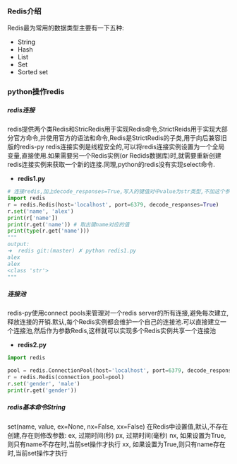 ### Redis介绍
Redis最为常用的数据类型主要有一下五种:
* String
* Hash
* List
* Set
* Sorted set


### python操作redis
##### redis连接
redis提供两个类Redis和StricRedis用于实现Redis命令,StrictReids用于实现大部分官方命令,并使用官方的语法和命令,Redis是StrictRedis的子类,用于向后兼容旧版的redis-py
redis连接实例是线程安全的,可以将redis连接实例设置为一个全局变量,直接使用.如果需要另一个Redis实例(or Redids数据库)时,就需要重新创建redis连接实例来获取一个新的连接.同理,python的redis没有实现select命令.

* **redis1.py**
```python
# 连接redis,加上decode_responses=True,写入的键值对中value为str类型,不加这个参数写入的则为字节类型
import redis
r = redis.Redis(host='localhost', port=6379, decode_responses=True)
r.set('name', 'alex')
print(r['name'])
print(r.get('name')) # 取出键name对应的值
print(type(r.get('name')))
"""
output:
➜  redis git:(master) ✗ python redis1.py
alex
alex
<class 'str'>
"""
```

##### 连接池
redis-py使用connect pools来管理对一个redis server的所有连接,避免每次建立,释放连接的开销.默认,每个Redis实例都会维护一个自己的连接池.可以直接建立一个连接池,然后作为参数Redis,这样就可以实现多个Redis实例共享一个连接池
* **redis2.py**
```python
import redis

pool = redis.ConnectionPool(host='localhost', port=6379, decode_responses=True)
r = redis.Redis(connection_pool=pool)
r.set('gender', 'male')
print(r.get('gender'))
```
##### redis基本命令String
set(name, value, ex=None, nx=False, xx=False)
在Redis中设置值,默认,不存在创建,存在则修改参数:
ex, 过期时间(秒)
px, 过期时间(毫秒)
nx, 如果设置为True,则只有name不存在时,当前set操作才执行
xx, 如果设置为True,则只有name存在时,当前set操作才执行
